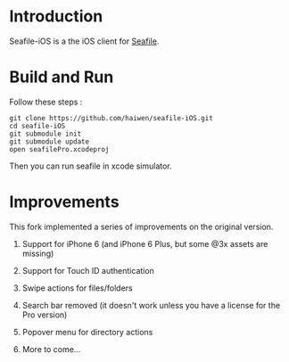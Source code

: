 
Introduction
============

Seafile-iOS is a the iOS client for [Seafile](http://www.seafile.com).

Build and Run
=============

Follow these steps :

	git clone https://github.com/haiwen/seafile-iOS.git
	cd seafile-iOS
	git submodule init
	git submodule update
	open seafilePro.xcodeproj

Then you can run seafile in xcode simulator.


Improvements
==========

This fork implemented a series of improvements on the original version.

1. Support for iPhone 6 (and iPhone 6 Plus, but some @3x assets are missing)

2. Support for Touch ID authentication

3. Swipe actions for files/folders 

4. Search bar removed (it doesn't work unless you have a license for the Pro version)

5. Popover menu for directory actions

6. More to come…